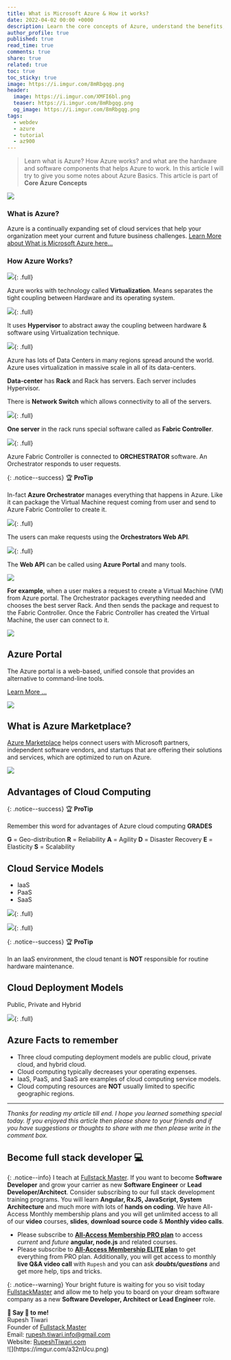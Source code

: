 ```yaml
---
title: What is Microsoft Azure & How it works?
date: 2022-04-02 00:00 +0000
description: Learn the core concepts of Azure, understand the benefits, explain cloud concepts and describe the core azure architecture components. Finally summarize the geographic distribution concepts.
author_profile: true
published: true
read_time: true
comments: true
share: true
related: true
toc: true
toc_sticky: true
image: https://i.imgur.com/8mRbgqg.png
header:
  image: https://i.imgur.com/XMFI6bl.png
  teaser: https://i.imgur.com/8mRbgqg.png
  og_image: https://i.imgur.com/8mRbgqg.png
tags:
  - webdev
  - azure
  - tutorial
  - az900
---
```


> Learn what is Azure? How Azure works? and what are the hardware and software components that helps Azure to work. In this article I will try to give you some notes about Azure Basics. This article is part of **Core Azure Concepts**

![](https://i.imgur.com/E80cISJ.gif)

### What is Azure?

Azure is a continually expanding set of cloud services that help your organization meet your current and future business challenges. [Learn More about What is Microsoft Azure here...](https://docs.microsoft.com/en-us/learn/modules/intro-to-azure-fundamentals/what-is-microsoft-azure)

### How Azure Works?

![](https://i.imgur.com/S2EB0iV.png){: .full}

Azure works with technology called **Virtualization**. Means separates the tight coupling between Hardware and its operating system.

![](https://i.imgur.com/n2HRQdJ.png){: .full}

It uses **Hypervisor** to abstract away the coupling between hardware & software using Virtualization technique.

![](https://i.imgur.com/xS7cXdH.png){: .full}

Azure has lots of Data Centers in many regions spread around the world. Azure uses virtualization in massive scale in all of its data-centers.

**Data-center** has **Rack** and Rack has servers. Each server includes Hypervisor.

There is **Network Switch** which allows connectivity to all of the servers.

![](https://i.imgur.com/2urDTsz.png){: .full}

**One server** in the rack runs special software called as **Fabric Controller**.

![](https://i.imgur.com/Y32nDX0.png){: .full}

Azure Fabric Controller is connected to **ORCHESTRATOR** software. An Orchestrator responds to user requests.

{: .notice--success}
🏆 **ProTip** \
\
In-fact **Azure Orchestrator** manages everything that happens in Azure. Like it can package the Virtual Machine request coming from user and send to Azure Fabric Controller to create it.

![](https://i.imgur.com/TfOkyJV.png){: .full}

The users can make requests using the **Orchestrators Web API**.

![](https://i.imgur.com/o3Ol9NR.png){: .full}

The **Web API** can be called using **Azure Portal** and many tools.

![](https://i.imgur.com/tDjFTKJ.png)

**For example**, when a user makes a request to create a Virtual Machine (VM) from Azure portal. The Orchestrator packages everything needed and chooses the best server Rack. And then sends the package and request to the Fabric Controller. Once the Fabric Controller has created the Virtual Machine, the user can connect to it.

![](https://i.imgur.com/E80cISJ.gif)

## Azure Portal

The Azure portal is a web-based, unified console that provides an alternative to command-line tools.

[Learn More ...](https://docs.microsoft.com/en-us/learn/modules/intro-to-azure-fundamentals/what-is-microsoft-azure)

![](https://i.imgur.com/pd9pVmS.png)

## What is Azure Marketplace?

[Azure Marketplace](https://azuremarketplace.microsoft.com/) helps connect users with Microsoft partners, independent software vendors, and startups that are offering their solutions and services, which are optimized to run on Azure.

![](https://i.imgur.com/3Vabs2f.png)

## Advantages of Cloud Computing

{: .notice--success}
🏆 **ProTip** \
\
Remember this word for advantages of Azure cloud computing **GRADES**

**G** = Geo-distribution
**R** = Reliability
**A** = Agility
**D** = Disaster Recovery
**E** = Elasticity
**S** = Scalability

## Cloud Service Models

- IaaS
- PaaS
- SaaS

![](https://i.imgur.com/mXfV7EH.png){: .full}

![](https://i.imgur.com/N2PeaDj.png){: .full}

{: .notice--success}
🏆 **ProTip** \
\
 In an IaaS environment, the cloud tenant is **NOT** responsible for routine hardware maintenance.

## Cloud Deployment Models

Public, Private and Hybrid

![](https://i.imgur.com/2aB3fq3.png){: .full}



## Azure Facts to remember

- Three cloud computing deployment models are public cloud, private cloud, and hybrid cloud.
- Cloud computing typically decreases your operating expenses.
- IaaS, PaaS, and SaaS are examples of cloud computing service models.
- Cloud computing resources are **NOT** usually limited to specific geographic regions.



---

_Thanks for reading my article till end. I hope you learned something special today. If you enjoyed this article then please share to your friends and if you have suggestions or thoughts to share with me then please write in the comment box._

## Become full stack developer 💻

{: .notice--info}
I teach at [Fullstack Master](https://www.fullstackmaster.net). If you want to become **Software Developer** and grow your carrier as new **Software Engineer** or **Lead Developer/Architect**. Consider subscribing to our full stack development training programs. You will learn **Angular, RxJS, JavaScript, System Architecture** and much more with lots of **hands on coding**. We have All-Access Monthly membership plans and you will get unlimited access to all of our **video** courses, **slides**, **download source code** & **Monthly video calls**.

- Please subscribe to **[All-Access Membership PRO plan](https://www.fullstackmaster.net/pro)** to access _current_ and _future_ **angular, node.js** and related courses.
- Please subscribe to **[All-Access Membership ELITE plan](https://www.fullstackmaster.net/elite)** to get everything from PRO plan. Additionally, you will get access to monthly **live Q&A video call** with `Rupesh` and you can ask **_doubts/questions_** and get more help, tips and tricks.

{: .notice--warning}
Your bright future is waiting for you so visit today [FullstackMaster](www.fullstackmaster.net) and allow me to help you to board on your dream software company as a new **Software Developer, Architect or Lead Engineer** role.

<div class="notice--success">
<strong>💖 Say 👋 to me!</strong>
<br>Rupesh Tiwari
<br>Founder of <a href="https://www.fullstackmaster.net">Fullstack Master </a>
<br>Email: <a href="mailto:rupesh.tiwari.info@gmail.com?subject=Hi">rupesh.tiwari.info@gmail.com</a>
<br>Website: <a href="https://www.rupeshtiwari.com">RupeshTiwari.com </a>
</div>
![](https://imgur.com/a32nUcu.png)

